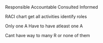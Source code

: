 Responsible
Accountable
Consulted
Informed

RACI chart
get all activities 
identify roles


Only one A
Have to have atleast one A

Cant have way to many R or none of them

